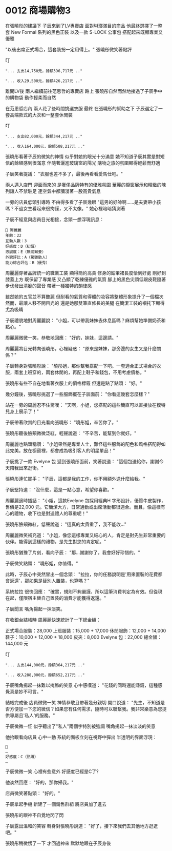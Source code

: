 # 0012 商場購物3

在張曉彤的建議下
子辰來到了LV專賣店
面對琳瑯滿目的商品
他最終選擇了一整套 New Formal 系列的黑色正裝
以及一款 S-LOCK 公事包
搭配起來既顯專業又優雅

"以後出席正式場合，這套裝扮一定用得上。"
張曉彤微笑著點評

叮

`"... 支出14,750元，餘額396,717元 .."`

`"... 收入29,500元，餘額426,217元 .."`

離開LV後
兩人繼續前往范思哲的專賣店
路上
張曉彤自然而然地接過了子辰手中的購物袋
動作輕柔而自然

在范思哲店內
兩人花了些時間挑選衣服
最終
在張曉彤的幫助之下
子辰選定了一套高端款式的大衣和一整套休閒裝

叮

`"... 支出82,000元，餘額344,217元 .."`

`"... 收入164,000元，餘額508,217元 .."`

張曉彤看著子辰的微笑的神情
似乎對她的眼光十分滿意
她不知道子辰其實是對短信的餘額感到很滿意
伴隨著灑進玻璃窗的陽光
購物之旅的氛圍顯得輕鬆而舒適

子辰笑著提議：
"衣服也差不多了，最後再看看愛馬仕吧。"

兩人邁入店門
迎面而來的
是奢侈品牌特有的優雅氛圍
華麗的櫥窗展示和精緻的陳列讓人不禁駐足
連空氣中都瀰漫著一股高貴氣息

一旁的店員低頭引導時
不由得多看了子辰幾眼
"這男的好帥啊……是夫妻帶小孩嗎？不過女生看起來很拘謹，又不太像。"
她心裡暗暗猜測著

子辰不經意與店員目光相接，念頭一想浮現訊息：

```
📰 周麗麗
年齡：22
互動人數：3
好感度：D（初識）
忠誠度：E（無關緊要）
外貌評比：A（驚艷動人）
能力綜合評估：B（優秀）
```

周麗麗穿著品牌統一的職業工裝
顯得簡約高貴
修身的鉛筆裙長度恰到好處
剛好到膝蓋上方
既保留了專業感
又凸顯了乾練優雅的氣質
腳上的黑色尖頭低跟皮鞋隨著步伐發出清脆的聲音
帶著一種獨特的韻律感

雖然她的五官並不算艷麗
但耐看的氣質和得體的妝容將整體形象提升了一個檔次
然而，最讓人移不開目光的
還是她那雙筆直修長的美腿
在簡潔工裝的襯托下顯得尤為吸睛

子辰禮貌地對周麗麗說：
"小姐，可以帶我妹妹去休息區嗎？麻煩幫她準備奶茶和點心。"

周麗麗微微一笑，恭敬地回應：
"好的，妹妹，這邊請。"

周麗麗將目光轉向張曉彤，心裡疑惑：
"原來是妹妹，那旁邊的女生又是什麼關係？"

子辰轉身對張曉彤說：
"曉彤姐，那你幫我搭配一下吧。一套適合正式場合的衣服，兩套上班穿的，兩套休閒的，再配上鞋子和錢包，不用考慮價格。"

張曉彤有些不自在地看著衣服上的價格標籤
但還是點了點頭：
"好。"

幾分鐘後，張曉彤挑選了一些服飾擺在子辰面前：
"你看這幾套怎麼樣？"

站在一旁的周麗忍不住驚嘆：
"天啊，小姐，您搭配的這些簡直可以直接放在模特兒身上展示了！"

子辰帶著欣賞的目光看向張曉彤：
"曉彤姐，辛苦你了。"

張曉彤聽後臉頰微微泛紅，輕聲說道：
"不辛苦，能幫到你就好。"

周麗麗也點頭稱讚：
"小姐果然是專業人士，難怪這些服飾的配色和風格搭配得如此完美。放在櫥窗裡，都會成為吸引客人的明星單品！"

子辰挑了一款 Evelyne 包 遞到張曉彤面前，笑著說道：
"這個包送給你，謝謝今天陪我出來逛街。"

張曉彤連忙擺手：
"子辰，這都是我的工作，你不用額外送什麼給我。"

子辰堅持道：
"沒什麼，這是一點心意，希望你喜歡。"

周麗麗適時插話：
"小姐，這款Evelyne 包採用經典H 字形設計，優質牛皮製作，售價是22,000 元。它簡潔大方，日常通勤或出席活動都很適合。而且，像這樣有心的禮物，收下也是對送禮人的尊重呢！"

張曉彤臉頰微紅，低聲說道：
"這真的太貴重了，我不能收…"

周麗麗微笑補充道：
"小姐，像您這樣專業又細心的人，肯定是對先生非常重要的伙伴。能得到這樣的禮物，是先生對您的肯定呢。"

張曉彤猶豫了片刻，看向子辰：
"那…謝謝你了，我會好好珍惜的。"

子辰微笑點頭：
"曉彤姐，你值得。"

此時，子辰心中突然冒出一個念頭：
"拉拉，你的任務說明是'用來置裝的花費都會返還'，那如果是替別人置裝，也算嗎？"

系統拉拉 很快回應：
"確實，規則不夠嚴謹，所以這筆消費判定為有效。但從現在起，僅限宿主替自己置裝的消費才能獲得返還。"

子辰聞言
嘴角揚起一抹淡笑。

在收銀台結帳時
周麗麗快速統計了一下總金額：

正式場合服裝：28,000
上班服裝：15,000 + 17,000
休閒服飾：12,000 + 14,000
鞋子：10,000 + 12,000 + 18,000
皮夾：8,000
Evelyne 包：22,000
總金額：144,000 元

叮

`"... 支出144,000元，餘額364,217元 .."`

`"... 收入288,000元，餘額652,217元 .."`

子辰嘴角揚起一抹難以掩飾的笑意
心中感嘆道：
"花錢的同時還能賺錢，這種感覺真是妙不可言。"

結帳完成後
店員微微一笑
神情恭敬且帶著幾分親切
開口說道：
"先生，不知道是否方便加一下您的微信？如果您有任何需求，隨時可以聯繫我。我非常樂意為您提供專屬且'私人'的服務。"

子辰微微一怔
似乎聽出了"私人"兩個字特別被強調
嘴角揚起一抹淡淡的笑意

他抬眼看向店員
心中一動
系統的面板立刻在視野中彈出
半透明的界面浮現：

```
📰
…
好感度：C（熟識）
…
```

子辰微微一笑
心裡有些意外
好感度已經是C了?

他淡然回應：
"好的，那你掃我。"

店員微笑著點頭：
"好的。"

子辰拿起手機
新建了一個銷售群組
將店員加了進去

張曉彤的眼神不自覺地閃了閃

子辰露出溫和的笑容
轉身對張曉彤說道：
"好了，接下來我們去其他地方逛逛吧。"

張曉彤稍微愣了一下
才回過神來
默默地跟在子辰身後